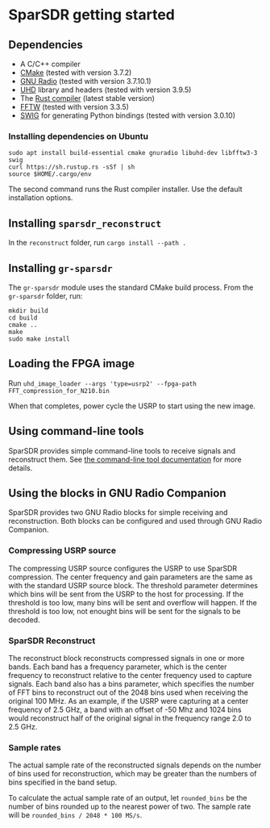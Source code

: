 # SparSDR getting started

## Dependencies

* A C/C++ compiler
* [CMake](https://cmake.org/) (tested with version 3.7.2)
* [GNU Radio](https://www.gnuradio.org/) (tested with version 3.7.10.1)
* [UHD](https://github.com/EttusResearch/uhd/) library and headers (tested with version 3.9.5)
* The [Rust compiler](https://www.rust-lang.org/learn/get-started) (latest stable version)
* [FFTW](http://www.fftw.org/) (tested with version 3.3.5)
* [SWIG](http://www.swig.org/) for generating Python bindings (tested with version 3.0.10)

### Installing dependencies on Ubuntu

```
sudo apt install build-essential cmake gnuradio libuhd-dev libfftw3-3 swig
curl https://sh.rustup.rs -sSf | sh
source $HOME/.cargo/env
```

The second command runs the Rust compiler installer. Use the default
installation options.

## Installing `sparsdr_reconstruct`

In the `reconstruct` folder, run `cargo install --path .`

## Installing `gr-sparsdr`

The `gr-sparsdr` module uses the standard CMake build process. From the
`gr-sparsdr` folder, run:

```
mkdir build
cd build
cmake ..
make
sudo make install
```

## Loading the FPGA image

Run `uhd_image_loader --args 'type=usrp2' --fpga-path FFT_compression_for_N210.bin`

When that completes, power cycle the USRP to start using the new image.

## Using command-line tools

SparSDR provides simple command-line tools to receive signals and reconstruct
them. See [the command-line tool documentation](command_line.md) for more
details.

## Using the blocks in GNU Radio Companion

SparSDR provides two GNU Radio blocks for simple receiving and reconstruction.
Both blocks can be configured and used through GNU Radio Companion.

### Compressing USRP source

The compressing USRP source configures the USRP to use SparSDR compression.
The center frequency and gain parameters are the same as with the standard
USRP source block. The threshold parameter determines which bins will be sent
from the USRP to the host for processing. If the threshold is too low, many
bins will be sent and overflow will happen. If the threshold is too low,
not enought bins will be sent for the signals to be decoded.

### SparSDR Reconstruct

The reconstruct block reconstructs compressed signals in one or more bands.
Each band has a frequency parameter, which is the center frequency to reconstruct
relative to the center frequency used to capture signals. Each band also has
a bins parameter, which specifies the number of FFT bins to reconstruct out of
the 2048 bins used when receiving the original 100 MHz. As an example,
if the USRP were capturing at a center frequency of 2.5 GHz,
a band with an offset of -50 Mhz and 1024 bins would reconstruct half of the
original signal in the frequency range 2.0 to 2.5 GHz.

### Sample rates

The actual sample rate of the reconstructed signals depends on the number of
bins used for reconstruction, which may be greater than the numbers of bins
specified in the band setup.

To calculate the actual sample rate of an output, let `rounded_bins`
be the number of bins rounded up to the nearest power of two. The sample rate
will be `rounded_bins / 2048 * 100 MS/s`.
